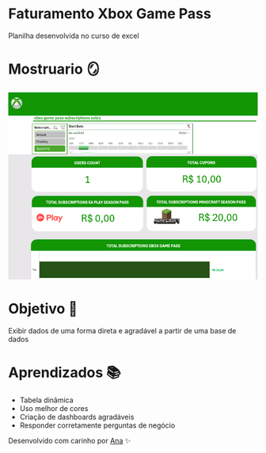 # Faturamento Xbox Game Pass
Planilha desenvolvida no curso de excel

# Mostruario 🪞
![mostruario](https://github.com/AnaCarol21/desafio-xbox/blob/main/assets/mostruario.png)

# Objetivo 🎯
Exibir dados de uma forma direta e agradável a partir de uma base de dados

# Aprendizados 📚
- Tabela dinâmica
- Uso melhor de cores
- Criação de dashboards agradáveis
- Responder corretamente perguntas de negócio

Desenvolvido com carinho por [Ana](https://github.com/AnaCarol21) ✨
